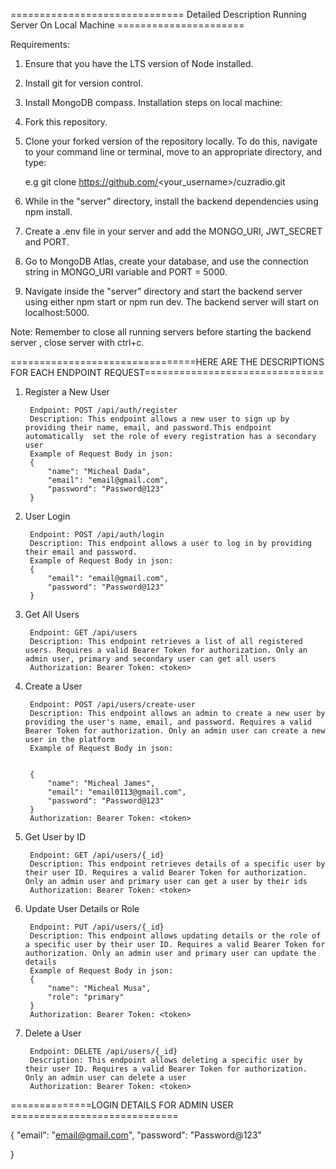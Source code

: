 
============================== Detailed Description Running Server On Local Machine ======================

Requirements:

1. Ensure that you have the LTS version of Node installed.
2. Install git for version control.
3. Install MongoDB compass.
Installation steps on local machine:

1. Fork this repository.
2. Clone your forked version of the repository locally. To do this, navigate to your command line or terminal, move to an appropriate directory, and type:

    e.g git clone https://github.com/<your_username>/cuzradio.git

3. While in the "server" directory, install the backend dependencies using npm install.
4. Create a .env file in your server and add the MONGO_URI, JWT_SECRET and PORT.
5. Go to MongoDB Atlas, create your database, and use the connection string in MONGO_URI variable and PORT = 5000.
6. Navigate inside the "server" directory and start the backend server using either npm start or npm run dev. The backend server will start on localhost:5000.

Note:
Remember to close all running servers before starting the backend server , close server with ctrl+c.


================================HERE ARE THE DESCRIPTIONS FOR EACH ENDPOINT REQUEST===============================

1. Register a New User

        Endpoint: POST /api/auth/register
        Description: This endpoint allows a new user to sign up by providing their name, email, and password.This endpoint automatically  set the role of every registration has a secondary user
        Example of Request Body in json:
        {
            "name": "Micheal Dada",
            "email": "email@gmail.com",
            "password": "Password@123"
        }

2. User Login

        Endpoint: POST /api/auth/login
        Description: This endpoint allows a user to log in by providing their email and password.
        Example of Request Body in json:
        {
            "email": "email@gmail.com",
            "password": "Password@123"
        }

3. Get All Users

        Endpoint: GET /api/users
        Description: This endpoint retrieves a list of all registered users. Requires a valid Bearer Token for authorization. Only an admin user, primary and secondary user can get all users
        Authorization: Bearer Token: <token>



4. Create a User

        Endpoint: POST /api/users/create-user
        Description: This endpoint allows an admin to create a new user by providing the user's name, email, and password. Requires a valid Bearer Token for authorization. Only an admin user can create a new user in the platform
        Example of Request Body in json:


        {
            "name": "Micheal James",
            "email": "email0113@gmail.com",
            "password": "Password@123"
        }
        Authorization: Bearer Token: <token>


5. Get User by ID

        Endpoint: GET /api/users/{_id}
        Description: This endpoint retrieves details of a specific user by their user ID. Requires a valid Bearer Token for authorization. Only an admin user and primary user can get a user by their ids
        Authorization: Bearer Token: <token>


6. Update User Details or Role

        Endpoint: PUT /api/users/{_id}
        Description: This endpoint allows updating details or the role of a specific user by their user ID. Requires a valid Bearer Token for authorization. Only an admin user and primary user can update the details
        Example of Request Body in json:
        {
            "name": "Micheal Musa",
            "role": "primary"
        }
        Authorization: Bearer Token: <token>


7. Delete a User

        Endpoint: DELETE /api/users/{_id}
        Description: This endpoint allows deleting a specific user by their user ID. Requires a valid Bearer Token for authorization. Only an admin user can delete a user
        Authorization: Bearer Token: <token>


==============LOGIN DETAILS FOR ADMIN USER =============================

{
 "email": "email@gmail.com",
"password": "Password@123"

}